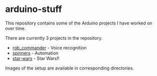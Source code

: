 # arduino-stuff

This repository contains some of the Arduino projects I have worked on over time.

There are currently 3 projects in the repository.

- [rgb_commander](https://github.com/oniani/arduino-stuff/tree/master/rgb_commander) - Voice recognition
- [spinners](https://github.com/oniani/arduino-stuff/tree/master/spinners) - Automation
- [star-wars](https://github.com/oniani/arduino-stuff/tree/master/star_wars) - Star Wars!!

Images of the setup are available in corresponding directories.
